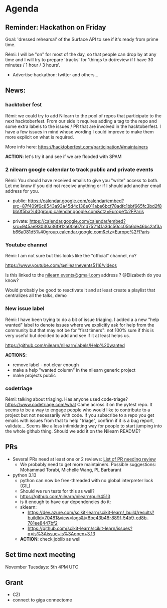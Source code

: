 # Agenda

## Reminder: Hackathon on Friday

Goal: 'dressed rehearsal' of the Surface API to see if it's ready from prime time.

Rémi: I will be "on" for most of the day, so that people can drop by at any time and I will try to prepare 'tracks' for 'things to do/review if I have 30 minutes / 1 hour / 3 hours'.

- Advertise hackathon: twitter and others...

## News:

### hacktober fest

Rémi: we could try to add Nilearn to the pool of repos that participate to the next hacktoberfest. From our side it requires adding a tag to the repo and some extra labels to the issues / PR that are involved in the hacktoberfest. I have a few issues in mind whose wording I could improve to make them more explicit on what is required.

More info here: https://hacktoberfest.com/participation/#maintainers

**ACTION**: let's try it and see if we are flooded with SPAM

### 2 nilearn google calendar to track public and private events

Rémi: You should have received emails to give you "write" access to both. Let me know if you did not receive anything or if I should add another email address for you.
 
  - public: https://calendar.google.com/calendar/embed?src=87f409f6c8543a93a45d4c136e011abe6bcf78adfc1bbf665fc3bd2f8bb0f5ba%40group.calendar.google.com&ctz=Europe%2FParis

  - private: https://calendar.google.com/calendar/embed?src=945ae93030a36f912a00a67b1d752141a3dc50cc05b6de46bc2af3ab66a081d5%40group.calendar.google.com&ctz=Europe%2FParis

### Youtube channel

Rémi: I am not sure but this looks like the "official" channel, no?

https://www.youtube.com/@nilearnevents5116/videos

Is this linked to the nilearn.events@gmail.com address ? @Elizabeth do you know?

Would probably be good to reactivate it and at least create a playlist that centralizes all the talks, demo

### New issue label

Rémi: I have been trying to do a bit of issue triaging. I added a a new "help wanted" label to denote issues where we explicitly ask for help from the community but that may not be for "first timers": not 100% sure if this is very useful but decided to add and see if it at least helps us.

https://github.com/nilearn/nilearn/labels/Help%20wanted

**ACTIONS**:
- remove label - not clear enough
- make a help "wanted column" in the nilearn generic project
- make projects public

### codetriage

Rémi: talking about triaging. Has anyone used code-triage? https://www.codetriage.com/what Came across it on the pytest repo. It seems to be a way to engage people who would like to contribute to a project but not necessarily with code. If you subscribe to a repo you get emails with issues from that to help "triage", confirm if it is a bug report, validate... Seems like a less intimidating way for people to start jumping into the whole github thing. Should we add it on the Nilearn README?

## PRs

- Several PRs need at least one or 2 reviews: [List of PR needing review](https://github.com/nilearn/nilearn/pulls?q=is%3Apr+is%3Aopen+label%3A%22Review+required%22)
  - We probably need to get more maintainers. Possible suggestions: Mohammad Torabi, Michelle Wang, PL Barbarant
- python 3.13
  -  python can now be free-threaded with no global interpreter lock (GIL)
  -  Should we run tests for this as well?
  -  https://github.com/nilearn/nilearn/pull/4513
  -  is it enough to have our dependencies do it:
    - sklearn: 
      - https://dev.azure.com/scikit-learn/scikit-learn/_build/results?buildId=70481&view=logs&j=8bc43b48-889f-54b9-cd8b-781ee8447bf2  
      - https://github.com/scikit-learn/scikit-learn/issues?q=is%3Aissue+is%3Aopen+3.13
  - **ACTION**: check joblib as well 

## Set time next meeting
 
November Tuesdays: 5th 4PM UTC 
 
## Grant

- CZI
- connect to giga connectome